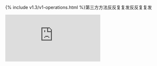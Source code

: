 ---
---
<!-- needed for gh-pages to render html files when imported -->
{% include v1.3/v1-operations.html %}第三方方法反反复复发反反复复发








<!-- BEGIN MUNGE: GENERATED_ANALYTICS -->
[![Analytics](https://kubernetes-site.appspot.com/UA-36037335-10/GitHub/docs/api-reference/v1/operations.md?pixel)]()
<!-- END MUNGE: GENERATED_ANALYTICS -->
